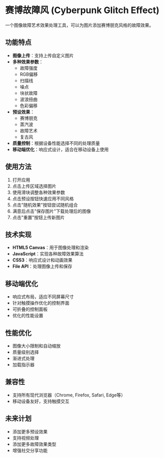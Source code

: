 # 赛博故障风 (Cyberpunk Glitch Effect)

一个图像故障艺术效果处理工具，可以为图片添加赛博朋克风格的故障效果。

## 功能特点

- **图像上传**：支持上传自定义图片
- **多种效果参数**：
  - 故障强度
  - RGB偏移
  - 扫描线
  - 噪点
  - 块状故障
  - 波浪扭曲
  - 色彩偏移
- **预设效果**：
  - 赛博朋克
  - 蒸汽波
  - 故障艺术
  - 复古风
- **质量控制**：根据设备性能选择不同的处理质量
- **移动端优化**：响应式设计，适合在移动设备上使用

## 使用方法

1. 打开应用
2. 点击上传区域选择图片
3. 使用滑块调整各种效果参数
4. 点击预设按钮快速应用不同风格
5. 点击"随机效果"按钮尝试随机组合
6. 满意后点击"保存图片"下载处理后的图像
7. 点击"重置"按钮上传新图片

## 技术实现

- **HTML5 Canvas**：用于图像处理和渲染
- **JavaScript**：实现各种故障效果算法
- **CSS3**：响应式设计和动画效果
- **File API**：处理图像上传和保存

## 移动端优化

- 响应式布局，适应不同屏幕尺寸
- 针对触摸操作优化的控制界面
- 可折叠的控制面板
- 优化的性能设置

## 性能优化

- 图像大小限制和自动缩放
- 质量级别选择
- 渐进式处理
- 加载指示器

## 兼容性

- 支持所有现代浏览器（Chrome, Firefox, Safari, Edge等）
- 移动设备友好，支持触摸交互

## 未来计划

- 添加更多预设效果
- 支持视频处理
- 添加更多故障效果类型
- 增强社交分享功能
